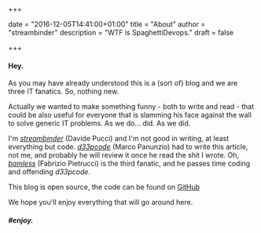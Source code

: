 +++

date = "2016-12-05T14:41:00+01:00"
title = "About"
author = "streambinder"
description = "WTF is SpaghettiDevops."
draft = false

+++

#### Hey.

As you may have already understood this is a (sort of) blog and we are three IT fanatics. So, nothing new.

Actually we wanted to make something funny - both to write and read - that could be also useful for everyone that is slamming his face against the wall to solve generic IT problems. As we do... did. As we did.

I'm [*streambinder*](https://github.com/streambinder) (Davide Pucci) and I'm not good in writing, at least everything but code. [*d33pcode*](https://github.com/d33pc0d3) (Marco Panunzio) had to write this article, not me, and probably he will review it once he read the shit I wrote. Oh, [*bamless*](https://github.com/bamless) (Fabrizio Pietrucci) is the third fanatic, and he passes time coding and offending *d33pcode*.

This blog is open source, the code can be found on [GitHub](https://github.com/streambinder/spaghettidevops)

We hope you'll enjoy everything that will go around here.

##### \#enjoy.
